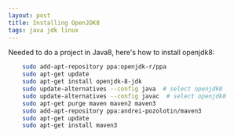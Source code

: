 ```yaml
---
layout: post
title: Installing OpenJDK8
tags: java jdk linux
---
```


Needed to do a project in Java8, here's how to install openjdk8:

```bash
    sudo add-apt-repository ppa:openjdk-r/ppa
    sudo apt-get update
    sudo apt-get install openjdk-8-jdk
    sudo update-alternatives --config java  # select openjdk8
    sudo update-alternatives --config javac  # select openjdk8
    sudo apt-get purge maven maven2 maven3
    sudo add-apt-repository ppa:andrei-pozolotin/maven3
    sudo apt-get update
    sudo apt-get install maven3
```
